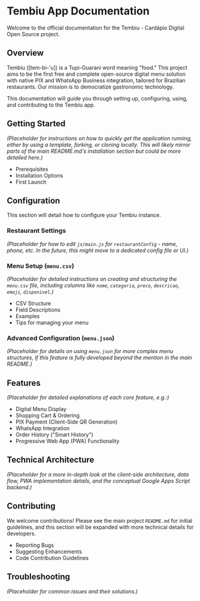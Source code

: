 # Tembiu App Documentation

Welcome to the official documentation for the Tembiu - Cardápio Digital Open Source project.

## Overview

Tembiu ([tem-bi-'u]) is a Tupi-Guarani word meaning "food." This project aims to be the first free and complete open-source digital menu solution with native PIX and WhatsApp Business integration, tailored for Brazilian restaurants. Our mission is to democratize gastronomic technology.

This documentation will guide you through setting up, configuring, using, and contributing to the Tembiu app.

## Getting Started

*(Placeholder for instructions on how to quickly get the application running, either by using a template, forking, or cloning locally. This will likely mirror parts of the main README.md's installation section but could be more detailed here.)*

- Prerequisites
- Installation Options
- First Launch

## Configuration

This section will detail how to configure your Tembiu instance.

### Restaurant Settings
*(Placeholder for how to edit `js/main.js` for `restaurantConfig` - name, phone, etc. In the future, this might move to a dedicated config file or UI.)*

### Menu Setup (`menu.csv`)
*(Placeholder for detailed instructions on creating and structuring the `menu.csv` file, including columns like `nome`, `categoria`, `preco`, `descricao`, `emoji`, `disponivel`.)*
- CSV Structure
- Field Descriptions
- Examples
- Tips for managing your menu

### Advanced Configuration (`menu.json`)
*(Placeholder for details on using `menu.json` for more complex menu structures, if this feature is fully developed beyond the mention in the main README.)*

## Features

*(Placeholder for detailed explanations of each core feature, e.g.:)*
- Digital Menu Display
- Shopping Cart & Ordering
- PIX Payment (Client-Side QR Generation)
- WhatsApp Integration
- Order History ("Smart History")
- Progressive Web App (PWA) Functionality

## Technical Architecture

*(Placeholder for a more in-depth look at the client-side architecture, data flow, PWA implementation details, and the conceptual Google Apps Script backend.)*

## Contributing

We welcome contributions! Please see the main project `README.md` for initial guidelines, and this section will be expanded with more technical details for developers.
- Reporting Bugs
- Suggesting Enhancements
- Code Contribution Guidelines

## Troubleshooting

*(Placeholder for common issues and their solutions.)*
